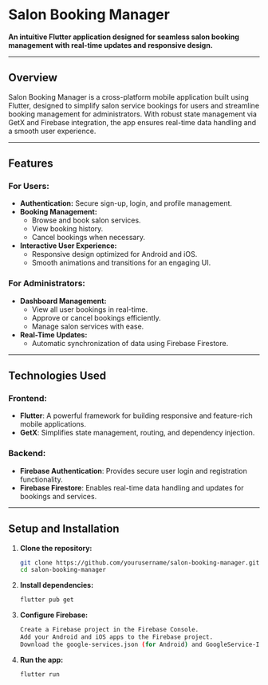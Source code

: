 # Salon Booking Manager  

**An intuitive Flutter application designed for seamless salon booking management with real-time updates and responsive design.**  

---

## **Overview**  
Salon Booking Manager is a cross-platform mobile application built using Flutter, designed to simplify salon service bookings for users and streamline booking management for administrators. With robust state management via GetX and Firebase integration, the app ensures real-time data handling and a smooth user experience.  

---

## **Features**  

### **For Users:**  
- **Authentication:** Secure sign-up, login, and profile management.  
- **Booking Management:**  
  - Browse and book salon services.  
  - View booking history.  
  - Cancel bookings when necessary.  
- **Interactive User Experience:**  
  - Responsive design optimized for Android and iOS.  
  - Smooth animations and transitions for an engaging UI.  

### **For Administrators:**  
- **Dashboard Management:**  
  - View all user bookings in real-time.  
  - Approve or cancel bookings efficiently.  
  - Manage salon services with ease.  
- **Real-Time Updates:**  
  - Automatic synchronization of data using Firebase Firestore.  

---

## **Technologies Used**  

### **Frontend:**  
- **Flutter**: A powerful framework for building responsive and feature-rich mobile applications.  
- **GetX**: Simplifies state management, routing, and dependency injection.  

### **Backend:**  
- **Firebase Authentication**: Provides secure user login and registration functionality.  
- **Firebase Firestore**: Enables real-time data handling and updates for bookings and services.  

---

## **Setup and Installation**  

1. **Clone the repository:**  
   ```bash  
   git clone https://github.com/yourusername/salon-booking-manager.git  
   cd salon-booking-manager  

2. **Install dependencies:**  
   ```bash
   flutter pub get


3. **Configure Firebase:**  
   ```bash
   Create a Firebase project in the Firebase Console.
   Add your Android and iOS apps to the Firebase project.
   Download the google-services.json (for Android) and GoogleService-Info.plist (for iOS) files and place them in the respective android/app and ios/Runner directories.


4. **Run the app:**  
   ```bash
   flutter run



